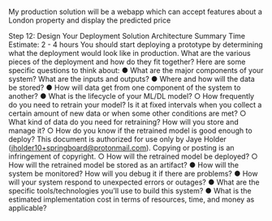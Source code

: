 My production solution will be a webapp which can accept features about a London property and display the predicted price 


Step 12: Design Your Deployment Solution
Architecture
Summary
Time Estimate: 2 - 4 hours
You should start deploying a prototype by determining what the deployment would look
like in production. What are the various pieces of the deployment and how do they fit
together? Here are some specific questions to think about:
● What are the major components of your system? What are the inputs and
outputs?
● Where and how will the data be stored?
● How will data get from one component of the system to another?
● What is the lifecycle of your ML/DL model?
○ How frequently do you need to retrain your model? Is it at fixed intervals
when you collect a certain amount of new data or when some other
conditions are met?
○ What kind of data do you need for retraining? How will you store and
manage it?
○ How do you know if the retrained model is good enough to deploy?
This document is authorized for use only by Jaye Holder (jholder10+springboard@protonmail.com). Copying or posting is an
infringement of copyright.
○ How will the retrained model be deployed?
○ How will the retrained model be stored as an artifact?
● How will the system be monitored? How will you debug it if there are problems?
● How will your system respond to unexpected errors or outages?
● What are the specific tools/technologies you’ll use to build this system?
● What is the estimated implementation cost in terms of resources, time, and
money as applicable?